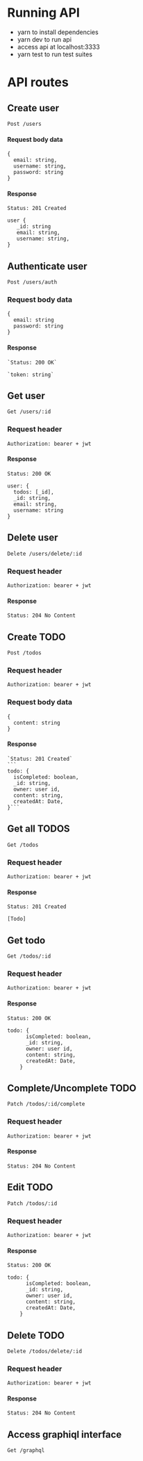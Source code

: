 # Running API
- yarn to install dependencies
- yarn dev to run api
- access api at localhost:3333
- yarn test to run test suites 
# API routes
## Create user
`Post /users`
#### Request body data
```
{
  email: string,
  username: string,
  password: string
}
```

#### Response
    Status: 201 Created 
    
    user {
       _id: string
       email: string,
       username: string,
    }
## Authenticate user
`Post /users/auth`
### Request body data
```
{
  email: string
  password: string
}
```

#### Response
    `Status: 200 OK`

    `token: string`
 
## Get user
`Get /users/:id`
### Request header
```
Authorization: bearer + jwt
```

#### Response
    Status: 200 OK
```
user: {
  todos: [_id],
  _id: string,
  email: string,
  username: string
}
```
## Delete user
`Delete /users/delete/:id`
### Request header
```
Authorization: bearer + jwt
```

#### Response
    Status: 204 No Content

## Create TODO
`Post /todos`
### Request header
```
Authorization: bearer + jwt
```

### Request body data
```
{
  content: string
}
```

#### Response
    `Status: 201 Created`
    ```
    todo: {
      isCompleted: boolean,
      _id: string,
      owner: user id,
      content: string,
      createdAt: Date,
    }```

## Get all TODOS
`Get /todos`
### Request header
```
Authorization: bearer + jwt
```

#### Response
    Status: 201 Created
    
    [Todo]

## Get todo
`Get /todos/:id`
### Request header
```
Authorization: bearer + jwt
```

#### Response
    Status: 200 OK
```
todo: {
      isCompleted: boolean,
      _id: string,
      owner: user id,
      content: string,
      createdAt: Date,
    }
```
## Complete/Uncomplete TODO
`Patch /todos/:id/complete`
### Request header
```
Authorization: bearer + jwt
```

#### Response
    Status: 204 No Content

## Edit TODO
`Patch /todos/:id`
### Request header
```
Authorization: bearer + jwt
```

#### Response
    Status: 200 OK
```
todo: {
      isCompleted: boolean,
      _id: string,
      owner: user id,
      content: string,
      createdAt: Date,
    }
```

## Delete TODO
`Delete /todos/delete/:id`
### Request header
```
Authorization: bearer + jwt
```

#### Response
    Status: 204 No Content
    
## Access graphiql interface
`Get /graphql`

